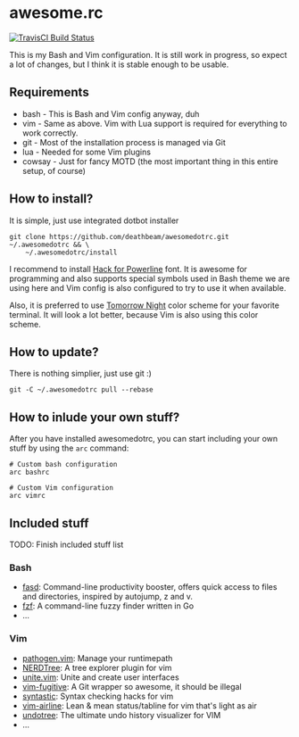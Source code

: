 # awesome.rc
[![TravisCI Build Status](https://api.travis-ci.org/deathbeam/awesomedotrc.svg?branch=master)](https://travis-ci.org/deathbeam/awesomedotrc)

This is my Bash and Vim configuration. It is still work in progress, so expect a lot of changes, but I think it is stable enough to be usable.

## Requirements

* bash - This is Bash and Vim config anyway, duh
* vim - Same as above. Vim with Lua support is required for everything to work correctly.
* git - Most of the installation process is managed via Git
* lua - Needed for some Vim plugins
* cowsay - Just for fancy MOTD (the most important thing in this entire setup, of course)

## How to install?

It is simple, just use integrated dotbot installer

```shell
git clone https://github.com/deathbeam/awesomedotrc.git ~/.awesomedotrc && \
    ~/.awesomedotrc/install
```

I recommend to install [Hack for Powerline](https://github.com/powerline/fonts/tree/master/Hack) font. It is awesome for programming and also supports special symbols used in Bash theme we are using here and Vim config is also configured to try to use it when available.

Also, it is preferred to use [Tomorrow Night](https://github.com/chriskempson/tomorrow-theme) color scheme for your favorite terminal. It will look a lot better, because Vim is also using this color scheme.

## How to update?

There is nothing simplier, just use git :)

```shell
git -C ~/.awesomedotrc pull --rebase
```

## How to inlude your own stuff?

After you have installed awesomedotrc, you can start including your own stuff by using the `arc` command:

```shell
# Custom bash configuration
arc bashrc

# Custom Vim configuration
arc vimrc
```

## Included stuff
TODO: Finish included stuff list

### Bash
 * [fasd](https://github.com/clvv/fasd): Command-line productivity booster, offers quick access to files and directories, inspired by autojump, z and v.
 * [fzf](https://github.com/junegunn/fzf): A command-line fuzzy finder written in Go
 * ...

### Vim
 * [pathogen.vim](https://github.com/tpope/vim-pathogen): Manage your runtimepath
 * [NERDTree](https://github.com/scrooloose/nerdtree): A tree explorer plugin for vim
 * [unite.vim](https://github.com/Shougo/unite.vim): Unite and create user interfaces
 * [vim-fugitive](https://github.com/tpope/vim-fugitive): A Git wrapper so awesome, it should be illegal
 * [syntastic](https://github.com/scrooloose/syntastic): Syntax checking hacks for vim
 * [vim-airline](https://github.com/vim-airline/vim-airline): Lean & mean status/tabline for vim that's light as air
 * [undotree](https://github.com/mbbill/undotree): The ultimate undo history visualizer for VIM
 * ...
